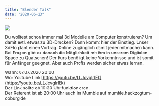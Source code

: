 ```yaml
---
title: "Blender Talk"
date: "2020-06-23"
---
```


![](../images/modeling02-1024x576.jpg)

Du wolltest schon immer mal 3d Modelle am Computer konstruieren? Um damit evtl. etwas zu 3D-Drucken? Dann kommt hier der Einstieg. Unser 3dFlo plant einen Vortrag. Online zugänglich damit jeder mitmachen kann. Bei Fragen gibt es danach die Möglichkeit mit ihm in unserem Digitalen Space zu Quatschen! Der Kurs benötigt keine Vorkenntnisse und ist somit für Anfänger geeignet. Aber auch Profis werden sicher etwas lernen.  

Wann: 07.07.2020 20:00  
Wo: Youtube Link [https://youtu.be/LLJcvglrIEk](https://youtu.be/LLJcvglrIEk)  
Der Link sollte ab 19:30 Uhr funktionieren.  
Der Referent ist ab 20:00 Uhr auch im Mumble auf mumble.hackzogtum-coburg.de
